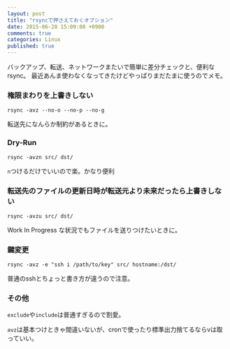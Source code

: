 ```yaml
---
layout: post
title: "rsyncで押さえておくオプション"
date: 2015-06-28 15:09:08 +0900
comments: true
categories: Linux
published: true
---
```


バックアップ、転送、ネットワークまたいで簡単に差分チェックと、便利なrsync。
最近あんま使わなくなってきたけどやっぱりまだたまに使うのでメモ。

### 権限まわりを上書きしない

```
rsync -avz --no-o --no-p --no-g
```

転送先になんらか制約があるときに。

### Dry-Run

```
rsync -avzn src/ dst/
```

`n`つけるだけでいいので楽。かなり便利

### 転送先のファイルの更新日時が転送元より未来だったら上書きしない

```
rsync -avzu src/ dst/
```

Work In Progress な状況でもファイルを送りつけたいときに。

### 鍵変更

```
rsync -avz -e "ssh i /path/to/key" src/ hostname:/dst/
```

普通のsshとちょっと書き方が違うので注意。

### その他

`exclude`や`include`は普通すぎるので割愛。

`avz`は基本つけときゃ間違いないが、cronで使ったり標準出力捨てるならvは取っていい。

